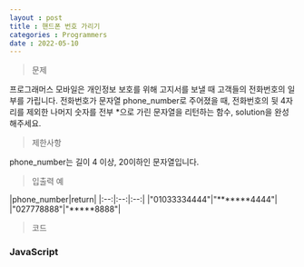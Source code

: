 ```yaml
---
layout : post
title : 핸드폰 번호 가리기
categories : Programmers
date : 2022-05-10
---
```

> 문제<br>

프로그래머스 모바일은 개인정보 보호를 위해 고지서를 보낼 때 고객들의 전화번호의 일부를 가립니다.
전화번호가 문자열 phone_number로 주어졌을 때, 전화번호의 뒷 4자리를 제외한 나머지 숫자를 전부 *으로 가린 문자열을 리턴하는 함수, solution을 완성해주세요.
> 제한사항<br>

phone_number는 길이 4 이상, 20이하인 문자열입니다.

> 입출력 예<br>

|phone_number|return|
|:--:|:--:|:--:|
|"01033334444"|"*******4444"|
|"027778888"|"*****8888"|

> 코드
### JavaScript

<script src="https://gist.github.com/kwontaehoon/c85cf784f12b676d9144967d2f4793f3.js"></script>